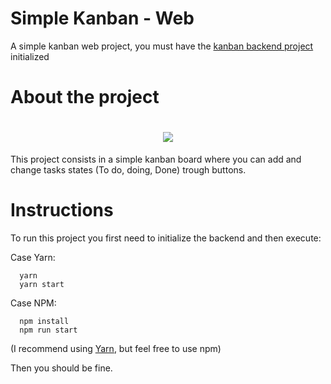 # Simple Kanban - Web
 A simple kanban web project, you must have the [kanban backend project](https://github.com/GbCarvalho/simple-kanban-backend-project)  initialized

# About the project
<h1 align="center">
  <img src="images/mainfigure.png">
</h1>

This project consists in a simple kanban board where you can add and change tasks states (To do, doing, Done) trough buttons.

# Instructions
To run this project you first need to initialize the backend and then execute:

Case Yarn:
```
  yarn
  yarn start
```

Case NPM:
```
  npm install
  npm run start
```
(I recommend using [Yarn](https://yarnpkg.com/), but feel free to use npm)

Then you should be fine.
